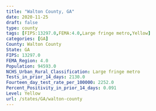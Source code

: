 ```yaml
---
title: "Walton County, GA"
date: 2020-11-25
draft: false
type: county
tags: [FIPS:13297.0,FEMA:4.0,Large fringe metro,Yellow]
categories: [GA]
County: Walton County
State: GA
FIPS: 13297.0
FEMA_Region: 4.0
Population: 94593.0
NCHS_Urban_Rural_Classification: Large fringe metro
Tests_in_prior_14_days: 2130.0
Fourteen_day_test_rate_per_100000: 2252.0
Percent_Positivity_in_prior_14_days: 0.091
Level: Yellow
url: /states/GA/walton-county
---
```



